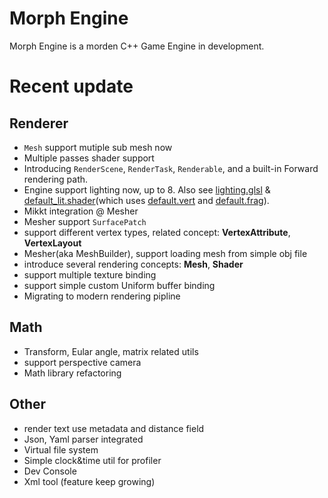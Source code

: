 # Morph Engine 
Morph Engine is a morden C++ Game Engine in development.

# Recent update
## Renderer
* `Mesh` support mutiple sub mesh now
* Multiple passes shader support
* Introducing `RenderScene`, `RenderTask`, `Renderable`, and a built-in Forward rendering path.
* Engine support lighting now, up to 8. Also see [lighting.glsl](https://github.com/tankiJong/morph-engine/blob/master/Content/shader/inc/light.glsl) & [default_lit.shader](https://github.com/tankiJong/morph-engine/blob/master/Content/shader/default_lit.shader)(which uses [default.vert](https://github.com/tankiJong/morph-engine/blob/master/Content/shader/progs/default.vert) and [default.frag](https://github.com/tankiJong/morph-engine/blob/master/Content/shader/progs/default.frag)).
* Mikkt integration @ Mesher
* Mesher support `SurfacePatch`
* support different vertex types, related concept: **VertexAttribute**, **VertexLayout**
* Mesher(aka MeshBuilder), support loading mesh from simple obj file
* introduce several rendering concepts: **Mesh**, **Shader**
* support multiple texture binding
* support simple custom Uniform buffer binding
* Migrating to modern rendering pipline

## Math
* Transform, Eular angle, matrix related utils
* support perspective camera
* Math library refactoring

## Other
* render text use metadata and distance field
* Json, Yaml parser integrated
* Virtual file system
* Simple clock&time util for profiler
* Dev Console
* Xml tool (feature keep growing)
